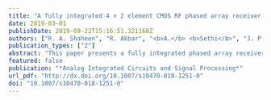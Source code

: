 ```yaml
---
title: "A fully integrated 4 × 2 element CMOS RF phased array receiver for 5G"
date: 2019-03-01
publishDate: 2019-09-22T15:16:51.321168Z
authors: ["R. A. Shaheen", "R. Akbar", "<b>A.</b> <b>Sethi</b>", "J. P. Aikio", "T. Rahkonen", "A. Pärssinen"]
publication_types: ["2"]
abstract: "This paper presents a fully integrated phased array receiver containing two four element radio frequency (RF) beamforming receivers supporting two multiple-input multiple-output channels. The receivers are designed and fabricated using 45 nm CMOS SOI technology. A 10 bit IQ vector modulator phase shifter (IQVM) is implemented in RF signal paths to control the phase and amplitude of the received signal before combining. Each IQVM provides 360° phase shift control and 17 dB gain variation. An off-chip, simultaneous high-Q impedance matching and bandpass filtering technique for each low-noise amplifiers is presented using non-uniform transmission line segments. Measured downconversion gain at 100 MHz intermediate frequency and noise figure (NF) of a single path are 23 and 5.4 dB, respectively, giving estimated 3.4 dB NF for a single element when simulated PCB and matching losses are taken into account. 1 dB compression point and Input third-order intercept point (IIP3) are − 37 and − 28 dBm, respectively. Each four-element receiver consumes 486 mW DC power from 1.2 V power supply. Total area of two receivers is 5.69 mm2."
featured: false
publication: "*Analog Integrated Circuits and Signal Processing*"
url_pdf: "http://dx.doi.org/10.1007/s10470-018-1251-0"
doi: "10.1007/s10470-018-1251-0"
---
```


